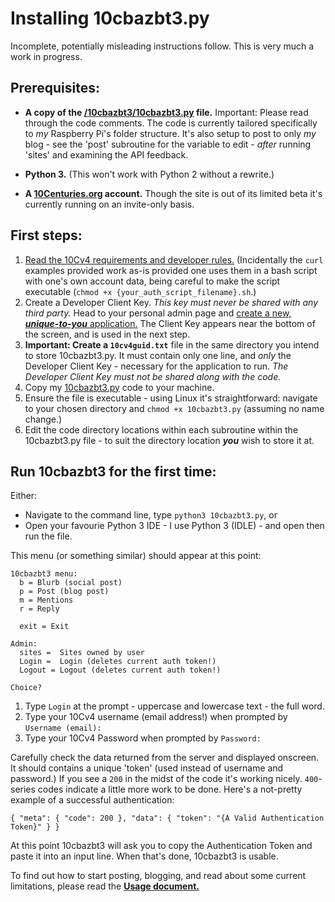 # Installing 10cbazbt3.py
Incomplete, potentially misleading instructions follow.  This is very much a work in progress.

## Prerequisites:
* **A copy of the [/10cbazbt3/10cbazbt3.py](/10cbazbt3/10cbazbt3.py) file.**  Important: Please read through the code comments.  The code is currently tailored specifically to *my* Raspberry Pi's folder structure.  It's also setup to post to only *my* blog - see the 'post' subroutine for the variable to edit - *after* running 'sites' and examining the API feedback.

* **Python 3.** (This won't work with Python 2 without a rewrite.)

* **A [10Centuries.org](http://10centuries.org) account.**  Though the site is out of its limited beta it's currently running on an invite-only basis.

## First steps:
1. [Read the 10Cv4 requirements and developer rules.](https://docs.10centuries.org/auth)  (Incidentally the `curl` examples provided work as-is provided one uses them in a bash script with one's own account data, being careful to make the script executable (`chmod +x {your_auth_script_filename}.sh`.)
1. Create a Developer Client Key.  *This key must never be shared with any third party.*  Head to your personal admin page and [create a new, ***unique-to-you*** application.](https://admin.10centuries.org/apps/)  The Client Key appears near the bottom of the screen, and is used in the next step.
1. **Important: Create a `10cv4guid.txt`** file in the same directory you intend to store 10cbazbt3.py.  It must contain only one line, and *only* the Developer Client Key - necessary for the application to run.  *The Developer Client Key must not be shared along with the code.*
1. Copy my [10cbazbt3.py](/10cbazbt3/10cbazbt3.py) code to your machine.
1. Ensure the file is executable - using Linux it's straightforward: navigate to your chosen directory and `chmod +x 10cbazbt3.py` (assuming no name change.)
1. Edit the code directory locations within each subroutine within the 10cbazbt3.py file - to suit the directory location ***you*** wish to store it at.

## Run 10cbazbt3 for the first time:

Either:

* Navigate to the command line, type `python3 10cbazbt3.py`, or
* Open your favourie Python 3 IDE - I use Python 3 (IDLE) - and open then run the file.

This menu (or something similar) should appear at this point:

````
10cbazbt3 menu:
  b = Blurb (social post)
  p = Post (blog post)
  m = Mentions
  r = Reply

  exit = Exit

Admin:
  sites =  Sites owned by user
  Login =  Login (deletes current auth token!)
  Logout = Logout (deletes current auth token!)

Choice?
````

1. Type `Login` at the prompt - uppercase and lowercase text - the full word.
1. Type your 10Cv4 username (email address!) when prompted by `Username (email): `
1. Type your 10Cv4 Password when prompted by `Password: `

Carefully check the data returned from the server and displayed onscreen.  It should contains a unique 'token' (used instead of username and password.)  If you see a `200` in the midst of the code it's working nicely.  `400`-series codes indicate a little more work to be done.  Here's a not-pretty example of a successful authentication:

`{ "meta": { "code": 200 }, "data": { "token": "{A Valid Authentication Token}" } }`

At this point 10cbazbt3 will ask you to copy the Authentication Token and paste it into an input line.  When that's done, 10cbazbt3 is usable.

To find out how to start posting, blogging, and read about some current limitations, please read the **[Usage document.](/docs/20-usage.md)**
